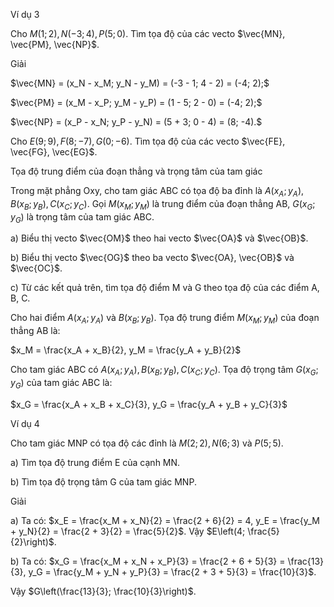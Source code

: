 Ví dụ 3

Cho $M(1; 2), N(-3; 4), P(5; 0)$. Tìm tọa độ của các vecto $\vec{MN}, \vec{PM}, \vec{NP}$.

Giải

$\vec{MN} = (x_N - x_M; y_N - y_M) = (-3 - 1; 4 - 2) = (-4; 2);$

$\vec{PM} = (x_M - x_P; y_M - y_P) = (1 - 5; 2 - 0) = (-4; 2);$

$\vec{NP} = (x_P - x_N; y_P - y_N) = (5 + 3; 0 - 4) = (8; -4).$

Cho $E(9; 9), F(8; -7), G(0; -6)$. Tìm tọa độ của các vecto $\vec{FE}, \vec{FG}, \vec{EG}$.

Tọa độ trung điểm của đoạn thẳng và trọng tâm của tam giác

Trong mặt phẳng Oxy, cho tam giác ABC có tọa độ ba đỉnh là $A(x_A; y_A), B(x_B; y_B), C(x_C; y_C)$.
Gọi $M(x_M; y_M)$ là trung điểm của đoạn thẳng AB, $G(x_G; y_G)$ là trọng tâm của tam giác ABC.

a) Biểu thị vecto $\vec{OM}$ theo hai vecto $\vec{OA}$ và $\vec{OB}$.

b) Biểu thị vecto $\vec{OG}$ theo ba vecto $\vec{OA}, \vec{OB}$ và $\vec{OC}$.

c) Từ các kết quả trên, tìm tọa độ điểm M và G theo tọa độ của các điểm A, B, C.

Cho hai điểm $A(x_A; y_A)$ và $B(x_B; y_B)$. Tọa độ trung điểm $M(x_M; y_M)$ của đoạn thẳng AB là:

$x_M = \frac{x_A + x_B}{2}, y_M = \frac{y_A + y_B}{2}$

Cho tam giác ABC có $A(x_A; y_A), B(x_B; y_B), C(x_C; y_C)$. Tọa độ trọng tâm $G(x_G; y_G)$ của tam giác ABC là:

$x_G = \frac{x_A + x_B + x_C}{3}, y_G = \frac{y_A + y_B + y_C}{3}$

Ví dụ 4

Cho tam giác MNP có tọa độ các đỉnh là $M(2; 2), N(6; 3)$ và $P(5; 5)$.

a) Tìm tọa độ trung điểm E của cạnh MN.

b) Tìm tọa độ trọng tâm G của tam giác MNP.

Giải

a) Ta có: $x_E = \frac{x_M + x_N}{2} = \frac{2 + 6}{2} = 4, y_E = \frac{y_M + y_N}{2} = \frac{2 + 3}{2} = \frac{5}{2}$. Vậy $E\left(4; \frac{5}{2}\right)$.

b) Ta có: $x_G = \frac{x_M + x_N + x_P}{3} = \frac{2 + 6 + 5}{3} = \frac{13}{3}, y_G = \frac{y_M + y_N + y_P}{3} = \frac{2 + 3 + 5}{3} = \frac{10}{3}$.

Vậy $G\left(\frac{13}{3}; \frac{10}{3}\right)$.